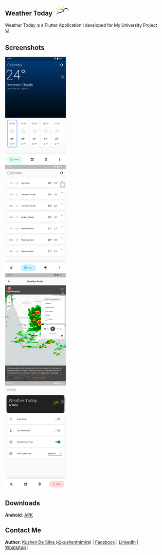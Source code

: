 ## Weather Today <img src="/assets/images/logo.png" alt="Preview" width="50" />

Weather Today is a Flutter Application I developed for My University Project :computer:

## Screenshots

<div style="display : flex;><img src="/assets/images/1.png" alt="Preview" width="200" />
<img src="/assets/images/2.png" alt="Preview" width="200" /></div>
<div style="display : flex;><img src="/assets/images/3.png" alt="Preview" width="200" />
<img src="/assets/images/4.png" alt="Preview" width="200" /></div>
<div style="display : flex;><img src="/assets/images/5.png" alt="Preview" width="200" />
<img src="/assets/images/6.png" alt="Preview" width="200" /></div>
<img src="/assets/images/7.png" alt="Preview" width="200" />

## Downloads

**Android:** [APK](https://github.com/kushenthimira/weathertoday/tree/main/downloads/Android.apk)

## Contact Me

**Author:** [Kushen De Silva (@kushenthimira)](https://github.com/kushenthimira) | [Facebook](https://facebook.com/ciphernpc) | [LinkedIn](https://linkedin.com/in/kushenthimira) | [WhatsApp](https://wa.me/94717827878) |
